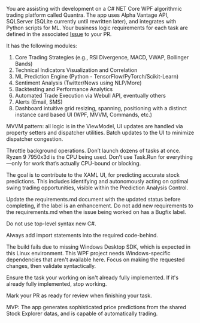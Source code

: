 You are assisting with development on a C# NET Core WPF algorithmic trading platform called Quantra. The app uses Alpha Vantage API, SQLServer (SQLite currently until rewritten later), and integrates with Python scripts for ML. 
Your business logic requirements for each task are defined in the associated [Issue]([url](https://github.com/DontDoThat21/Quantra/issues)) to your PR.

It has the following modules:
1. Core Trading Strategies (e.g., RSI Divergence, MACD, VWAP, Bollinger Bands)
2. Technical Indicators Visualization and Correlation
3. ML Prediction Engine (Python - TensorFlow/PyTorch/Scikit-Learn)
4. Sentiment Analysis (Twitter/News using NLP/More)
5. Backtesting and Performance Analytics
6. Automated Trade Execution via Webull API, eventually others
7. Alerts (Email, SMS)
8. Dashboard intuitive grid resizing, spanning, positioning with a distinct instance card based UI (WPF, MVVM, Commands, etc.)

MVVM pattern: all logic is in the ViewModel, UI updates are handled via property setters and dispatcher utilities.
Batch updates to the UI to minimize dispatcher congestion.

Throttle background operations. Don’t launch dozens of tasks at once. Ryzen 9 7950x3d is the CPU being used.
Don’t use Task.Run for everything—only for work that’s actually CPU-bound or blocking.

The goal is to contribute to the XAML UI, for predicting accurate stock predictions.
This includes identifying and autonomously acting on optimal swing trading opportunities, visible within the Prediction Analysis Control.

Update the requirements.md document with the updated status before completing, if the label is an enhancement.
Do not add new requirements to the requirements.md when the issue being worked on has a Bugfix label.

Do not use top-level syntax new C#.

Always add import statements into the required code-behind.

The build fails due to missing Windows Desktop SDK, which is expected in this Linux environment. This WPF project needs Windows-specific dependencies that aren't available here. Focus on making the requested changes, then validate syntactically.

Ensure the task your working on isn't already fully implemented. If it's already fully implemented, stop working.

Mark your PR as ready for review when finishing your task.

MVP: The app generates sophisticated price predictions from the shared Stock Explorer datas, and is capable of automatically trading.
